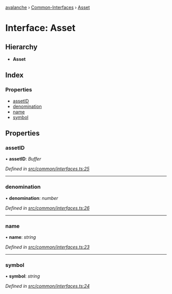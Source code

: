 [avalanche](../README.md) › [Common-Interfaces](../modules/common_interfaces.md) › [Asset](common_interfaces.asset.md)

# Interface: Asset

## Hierarchy

* **Asset**

## Index

### Properties

* [assetID](common_interfaces.asset.md#assetid)
* [denomination](common_interfaces.asset.md#denomination)
* [name](common_interfaces.asset.md#name)
* [symbol](common_interfaces.asset.md#symbol)

## Properties

###  assetID

• **assetID**: *Buffer*

*Defined in [src/common/interfaces.ts:25](https://github.com/ava-labs/avalanchejs/blob/ae78dee/src/common/interfaces.ts#L25)*

___

###  denomination

• **denomination**: *number*

*Defined in [src/common/interfaces.ts:26](https://github.com/ava-labs/avalanchejs/blob/ae78dee/src/common/interfaces.ts#L26)*

___

###  name

• **name**: *string*

*Defined in [src/common/interfaces.ts:23](https://github.com/ava-labs/avalanchejs/blob/ae78dee/src/common/interfaces.ts#L23)*

___

###  symbol

• **symbol**: *string*

*Defined in [src/common/interfaces.ts:24](https://github.com/ava-labs/avalanchejs/blob/ae78dee/src/common/interfaces.ts#L24)*
